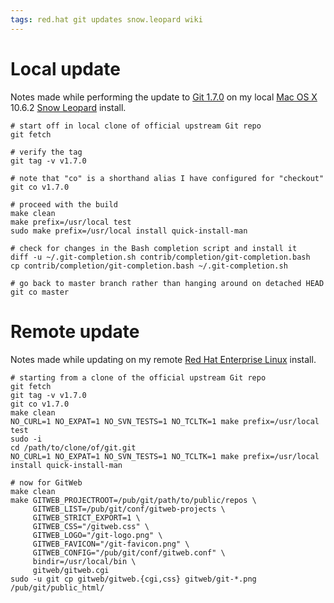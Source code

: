 ```yaml
---
tags: red.hat git updates snow.leopard wiki
---
```


# Local update

Notes made while performing the update to [Git 1.7.0](/wiki/Git_1.7.0) on my local [Mac OS X](/wiki/Mac_OS_X) 10.6.2 [Snow Leopard](/wiki/Snow_Leopard) install.

    # start off in local clone of official upstream Git repo
    git fetch

    # verify the tag
    git tag -v v1.7.0

    # note that "co" is a shorthand alias I have configured for "checkout"
    git co v1.7.0

    # proceed with the build
    make clean
    make prefix=/usr/local test
    sudo make prefix=/usr/local install quick-install-man

    # check for changes in the Bash completion script and install it
    diff -u ~/.git-completion.sh contrib/completion/git-completion.bash
    cp contrib/completion/git-completion.bash ~/.git-completion.sh

    # go back to master branch rather than hanging around on detached HEAD
    git co master

# Remote update

Notes made while updating on my remote [Red Hat Enterprise Linux](/wiki/Red_Hat_Enterprise_Linux) install.

    # starting from a clone of the official upstream Git repo
    git fetch
    git tag -v v1.7.0
    git co v1.7.0
    make clean
    NO_CURL=1 NO_EXPAT=1 NO_SVN_TESTS=1 NO_TCLTK=1 make prefix=/usr/local test
    sudo -i
    cd /path/to/clone/of/git.git
    NO_CURL=1 NO_EXPAT=1 NO_SVN_TESTS=1 NO_TCLTK=1 make prefix=/usr/local install quick-install-man

    # now for GitWeb
    make clean
    make GITWEB_PROJECTROOT=/pub/git/path/to/public/repos \
         GITWEB_LIST=/pub/git/conf/gitweb-projects \
         GITWEB_STRICT_EXPORT=1 \
         GITWEB_CSS="/gitweb.css" \
         GITWEB_LOGO="/git-logo.png" \
         GITWEB_FAVICON="/git-favicon.png" \
         GITWEB_CONFIG="/pub/git/conf/gitweb.conf" \
         bindir=/usr/local/bin \
         gitweb/gitweb.cgi
    sudo -u git cp gitweb/gitweb.{cgi,css} gitweb/git-*.png /pub/git/public_html/
